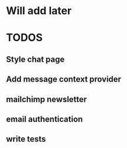 # Will add later

# TODOS

## Style chat page

## Add message context provider

## mailchimp newsletter

## email authentication

## write tests

<blockquote class="imgur-embed-pub" lang="en" data-id="a/Eo8H9ZC" data-context="false" ><a href="//imgur.com/a/Eo8H9ZC"></a></blockquote><script async src="//s.imgur.com/min/embed.js" charset="utf-8"></script>
